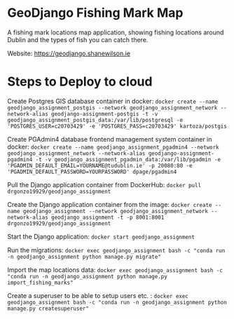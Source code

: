# GeoDjango Fishing Mark Map

A fishing mark locations map application, showing fishing locations around Dublin and the types of fish you can catch there.

Website: https://geodjango.shanewilson.ie


# Steps to Deploy to cloud

Create Postgres GIS database container in docker:
```docker create --name geodjango_assignment_postgis --network geodjango_assignment_network --network-alias geodjango-assignment-postgis -t -v geodjango_assignment_postgis_data:/var/lib/postgresql -e 'POSTGRES_USER=c20703429' -e 'POSTGRES_PASS=c20703429' kartoza/postgis```

Create PGAdmin4 database frontend management system container in docker:
```docker create --name geodjango_assignment_pgadmin4 --network geodjango_assignment_network --network-alias geodjango-assignment-pgadmin4 -t -v geodjango_assignment_pgadmin_data:/var/lib/pgadmin -e 'PGADMIN_DEFAULT_EMAIL=YOURNAME@tudublin.ie' -p 20080:80 -e 'PGADMIN_DEFAULT_PASSWORD=YOURPASSWORD' dpage/pgadmin4```

Pull the Django application container from DockerHub:
```docker pull drgonzo19929/geodjango_assignment```

Create the Django application container from the image:
```docker create --name geodjango_assignment --network geodjango_assignment_network --network-alias geodjango_assignment -t -p 8001:8001 drgonzo19929/geodjango_assignment```

Start the Django application:
```docker start geodjango_assignment```

Run the migrations:
```docker exec geodjango_assignment bash -c "conda run -n geodjango_assignment python manage.py migrate"```

Import the map locations data:
```docker exec geodjango_assignment bash -c "conda run -n geodjango_assignment python manage.py import_fishing_marks"```

Create a superuser to be able to setup users etc. :
```docker exec geodjango_assignment bash -c "conda run -n geodjango_assignment python manage.py createsuperuser"```

